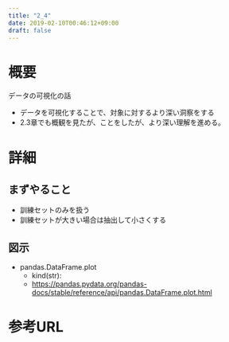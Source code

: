 ```yaml
---
title: "2_4"
date: 2019-02-10T00:46:12+09:00
draft: false
---
```


# 概要
データの可視化の話
- データを可視化することで、対象に対するより深い洞察をする
- 2.3章でも概観を見たが、ことをしたが、より深い理解を進める。

# 詳細
## まずやること
- 訓練セットのみを扱う
- 訓練セットが大きい場合は抽出して小さくする

## 図示
- pandas.DataFrame.plot
  - kind(str):
  - https://pandas.pydata.org/pandas-docs/stable/reference/api/pandas.DataFrame.plot.html

# 参考URL

